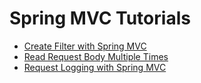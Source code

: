 # Spring MVC Tutorials

- [Create Filter with Spring MVC](http://www.javabyexamples.com/creating-filter-using-spring-mvc)
- [Read Request Body Multiple Times](http://www.javabyexamples.com/read-request-body-multiple-times-using-spring-mvc)
- [Request Logging with Spring MVC](http://www.javabyexamples.com/request-logging-using-spring-mvc)
